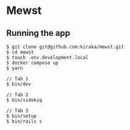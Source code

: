 # Mewst

## Running the app

```
$ git clone git@github.com:kiraka/mewst.git
$ cd mewst
$ touch .env.development.local
$ docker compose up
$ yarn

// Tab 1
$ bin/dev

// Tab 2
$ bin/sidekiq

// Tab 3
$ bin/setup
$ bin/rails s
```
